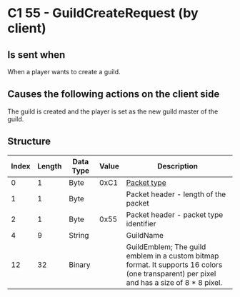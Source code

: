 # C1 55 - GuildCreateRequest (by client)

## Is sent when

When a player wants to create a guild.

## Causes the following actions on the client side

The guild is created and the player is set as the new guild master of the guild.

## Structure

| Index | Length | Data Type | Value | Description |
|-------|--------|-----------|-------|-------------|
| 0 | 1 |   Byte   | 0xC1  | [Packet type](PacketTypes.md) |
| 1 | 1 |    Byte   |      | Packet header - length of the packet |
| 2 | 1 |    Byte   | 0x55  | Packet header - packet type identifier |
| 4 | 9 | String |  | GuildName |
| 12 | 32 | Binary |  | GuildEmblem; The guild emblem in a custom bitmap format. It supports 16 colors (one transparent) per pixel and has a size of 8 * 8 pixel. |